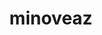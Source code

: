 ---
title: minoveaz
github: https://github.com/minoveaz
mode: light
transition: 3s
archetype:
  - Little Bit of Everything
---
